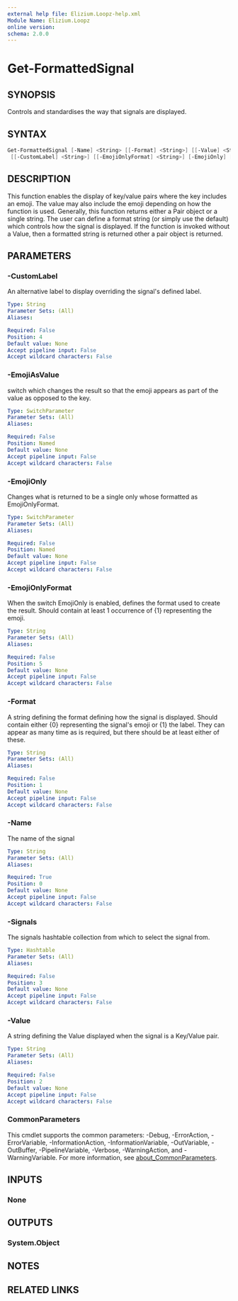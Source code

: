 ```yaml
---
external help file: Elizium.Loopz-help.xml
Module Name: Elizium.Loopz
online version:
schema: 2.0.0
---
```


# Get-FormattedSignal

## SYNOPSIS

Controls and standardises the way that signals are displayed.

## SYNTAX

```powershell
Get-FormattedSignal [-Name] <String> [[-Format] <String>] [[-Value] <String>] [[-Signals] <Hashtable>]
 [[-CustomLabel] <String>] [[-EmojiOnlyFormat] <String>] [-EmojiOnly] [-EmojiAsValue] [<CommonParameters>]
```

## DESCRIPTION

  This function enables the display of key/value pairs where the key includes
an emoji. The value may also include the emoji depending on how the function
is used.
  Generally, this function returns either a Pair object or a single string.
The user can define a format string (or simply use the default) which controls
how the signal is displayed. If the function is invoked without a Value, then
a formatted string is returned other a pair object is returned.

## PARAMETERS

### -CustomLabel

An alternative label to display overriding the signal's defined label.

```yaml
Type: String
Parameter Sets: (All)
Aliases:

Required: False
Position: 4
Default value: None
Accept pipeline input: False
Accept wildcard characters: False
```

### -EmojiAsValue

switch which changes the result so that the emoji appears as part of the
value as opposed to the key.

```yaml
Type: SwitchParameter
Parameter Sets: (All)
Aliases:

Required: False
Position: Named
Default value: None
Accept pipeline input: False
Accept wildcard characters: False
```

### -EmojiOnly

Changes what is returned to be a single only whose formatted as EmojiOnlyFormat.

```yaml
Type: SwitchParameter
Parameter Sets: (All)
Aliases:

Required: False
Position: Named
Default value: None
Accept pipeline input: False
Accept wildcard characters: False
```

### -EmojiOnlyFormat

When the switch EmojiOnly is enabled, defines the format used to create
the result. Should contain at least 1 occurrence of {1} representing the
emoji.

```yaml
Type: String
Parameter Sets: (All)
Aliases:

Required: False
Position: 5
Default value: None
Accept pipeline input: False
Accept wildcard characters: False
```

### -Format

A string defining the format defining how the signal is displayed. Should
contain either {0} representing the signal's emoji or {1} the label. They
can appear as many time as is required, but there should be at least either
of these.

```yaml
Type: String
Parameter Sets: (All)
Aliases:

Required: False
Position: 1
Default value: None
Accept pipeline input: False
Accept wildcard characters: False
```

### -Name

The name of the signal

```yaml
Type: String
Parameter Sets: (All)
Aliases:

Required: True
Position: 0
Default value: None
Accept pipeline input: False
Accept wildcard characters: False
```

### -Signals

The signals hashtable collection from which to select the signal from.

```yaml
Type: Hashtable
Parameter Sets: (All)
Aliases:

Required: False
Position: 3
Default value: None
Accept pipeline input: False
Accept wildcard characters: False
```

### -Value

A string defining the Value displayed when the signal is a Key/Value pair.

```yaml
Type: String
Parameter Sets: (All)
Aliases:

Required: False
Position: 2
Default value: None
Accept pipeline input: False
Accept wildcard characters: False
```

### CommonParameters

This cmdlet supports the common parameters: -Debug, -ErrorAction, -ErrorVariable, -InformationAction, -InformationVariable, -OutVariable, -OutBuffer, -PipelineVariable, -Verbose, -WarningAction, and -WarningVariable. For more information, see [about_CommonParameters](http://go.microsoft.com/fwlink/?LinkID=113216).

## INPUTS

### None

## OUTPUTS

### System.Object

## NOTES

## RELATED LINKS
